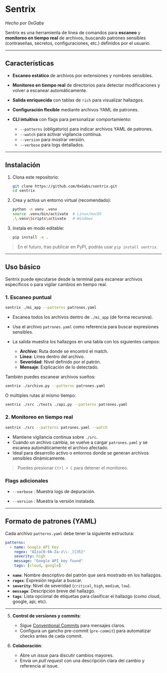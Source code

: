 # Sentrix

*Hecho por 0xGabs*

Sentrix es una herramienta de línea de comandos para **escaneo** y **monitoreo en tiempo real** de archivos, buscando patrones sensibles (contraseñas, secretos, configuraciones, etc.) definidos por el usuario.

---

## Características

* **Escaneo estático** de archivos por extensiones y nombres sensibles.
* **Monitoreo en tiempo real** de directorios para detectar modificaciones y volver a escanear automáticamente.
* **Salida enriquecida** con tablas de `rich` para visualizar hallazgos.
* **Configuración flexible** mediante archivos YAML de patrones.
* **CLI intuitiva** con flags para personalizar comportamiento:

  * `--patterns` (obligatorio) para indicar archivos YAML de patrones.
  * `--watch` para activar vigilancia continua.
  * `--version` para mostrar versión.
  * `--verbose` para logs detallados.

---

## Instalación

1. Clona este repositorio:

   ```bash
   git clone https://github.com/0xGabs/sentrix.git
   cd sentrix
   ```
2. Crea y activa un entorno virtual (recomendado):

   ```bash
   python -m venv .venv
   source .venv/bin/activate  # Linux/macOS
   .\.venv\Scripts\activate   # Windows
   ```
3. Instala en modo editable:

   ```bash
   pip install -e .
   ```

> En el futuro, tras publicar en PyPI, podrás usar `pip install sentrix`.

---

## Uso básico

Sentrix puede ejecutarse desde la terminal para escanear archivos específicos o para vigilar cambios en tiempo real.

### 1. Escaneo puntual

```bash
sentrix ./mi_app --patterns patrones.yaml
```

* Escanea todos los archivos dentro de `./mi_app` (de forma recursiva).
* Usa el archivo `patrones.yaml` como referencia para buscar expresiones sensibles.
* La salida muestra los hallazgos en una tabla con los siguientes campos:

  * **Archivo**: Ruta donde se encontró el match.
  * **Línea**: Línea dentro del archivo.
  * **Severidad**: Nivel definido por el patrón.
  * **Mensaje**: Explicación de lo detectado.

También puedes escanear archivos sueltos:

```bash
sentrix ./archivo.py --patterns patrones.yaml
```

O múltiples rutas al mismo tiempo:

```bash
sentrix ./src ./tests ./api.py --patterns patrones.yaml
```

### 2. Monitoreo en tiempo real

```bash
sentrix ./src --patterns patrones.yaml --watch
```

* Mantiene vigilancia continua sobre `./src`.
* Cuando un archivo cambia, se vuelve a cargar `patrones.yaml` y se escanea automáticamente el archivo afectado.
* Ideal para desarrollo activo o entornos donde se generan archivos sensibles dinámicamente.

> Puedes presionar `Ctrl + C` para detener el monitoreo.

### Flags adicionales

* `--verbose`  : Muestra logs de depuración.

* `--version`  : Muestra la versión instalada.

---

## Formato de patrones (YAML)

Cada archivo `patterns.yaml` debe tener la siguiente estructura:

```yaml
patterns:
  - name: Google API Key
    regex: "AIza[0-9A-Za-z\\-_]{35}"
    severity: high
    message: "Google API key found"
    tags: [cloud, google]

```
* **`name`**: Nombre descriptivo del patrón que será mostrado en los hallazgos.
* **`regex`**: Expresión regular a buscar.
* **`severity`**: Nivel de severidad (`critical`, `high`, `medium`, `low`).
* **`message`**: Descripción breve del hallazgo.
* **`tags`**: Lista opcional de etiquetas para clasificar el hallazgo (como cloud, google, api, etc).

---

5. **Control de versiones y commits**:

   * Sigue [Conventional Commits](https://www.conventionalcommits.org/) para mensajes claros.
   * Configura un gancho pre-commit (`pre-commit`) para automatizar checks antes de cada commit.

6. **Colaboración**:

   * Abre un *issue* para discutir cambios mayores.
   * Envía un *pull request* con una descripción clara del cambio y referencia al issue.
